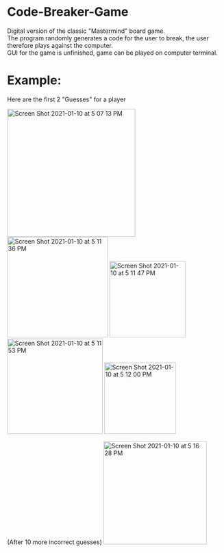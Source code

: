 # Code-Breaker-Game
Digital version of the classic "Mastermind" board game.\
The program randomly generates a code for the user to break, the user therefore plays against the computer.\
GUI for the game is unfinished, game can be played on computer terminal.

# Example:
Here are the first 2 "Guesses" for a player

<img width="299" alt="Screen Shot 2021-01-10 at 5 07 13 PM" src="https://user-images.githubusercontent.com/75041872/104139185-d75e8e80-5366-11eb-83bd-4ea41a18cc81.png">

<img width="235" alt="Screen Shot 2021-01-10 at 5 11 36 PM" src="https://user-images.githubusercontent.com/75041872/104139202-ffe68880-5366-11eb-99ce-26d4c481a987.png">

<img width="178" alt="Screen Shot 2021-01-10 at 5 11 47 PM" src="https://user-images.githubusercontent.com/75041872/104139208-0d037780-5367-11eb-9f10-cb70e306d7fa.png">

<img width="223" alt="Screen Shot 2021-01-10 at 5 11 53 PM" src="https://user-images.githubusercontent.com/75041872/104139214-1987d000-5367-11eb-8753-6b9849b5ef71.png">

<img width="167" alt="Screen Shot 2021-01-10 at 5 12 00 PM" src="https://user-images.githubusercontent.com/75041872/104139218-2278a180-5367-11eb-98e3-1f4f7e23741c.png">

(After 10 more incorrect guesses)
<img width="241" alt="Screen Shot 2021-01-10 at 5 16 28 PM" src="https://user-images.githubusercontent.com/75041872/104139282-a2067080-5367-11eb-921a-408582565ccf.png">
